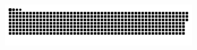 ![Snake animation](https://github.com/vcstdy/vcstdy/blob/output/github-contribution-grid-snake.svg)
